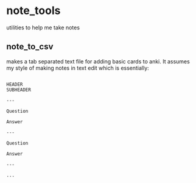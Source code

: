 # note_tools
utilities to help me take notes

## note_to_csv
makes a tab separated text file for adding basic cards to anki.
It assumes my style of making notes in text edit which is essentially:

```

HEADER
SUBHEADER

---

Question

Answer

---

Question

Answer

---

...

```

